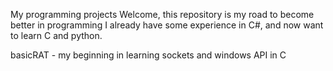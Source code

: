 My programming projects
Welcome, this repository is my road to become better in programming
I already have some experience in C#, and now want to learn C and python.

basicRAT - my beginning in learning sockets and windows API in C
